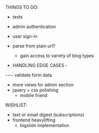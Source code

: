 THINGS TO DO:


- tests
- admin authentication
- user sign-in


- parse from plain url?
  - gain access to variety of blog types


- HANDLING EDGE CASES -


---- validate form data

- more views for admin section
- jquery + css polishing
  - moblie friend


WISHLIST:

- text or email digest (subscriptions)
- frontend heavylifting
  - bigslide implementation